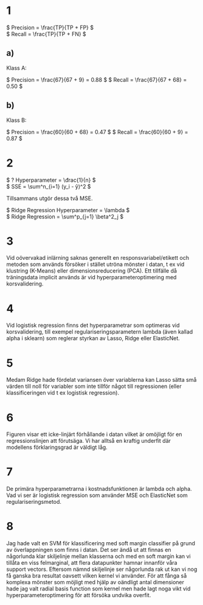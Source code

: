 # 1

$ Precision = \frac{TP}{TP + FP} $  
$ Recall = \frac{TP}{TP + FN} $  

## a)

Klass A:

$ Precision = \frac{67}{67 + 9} = 0.88 $
$ Recall = \frac{67}{67 + 68} = 0.50 $

## b)

Klass B:

$ Precision = \frac{60}{60 + 68} = 0.47 $
$ Recall = \frac{60}{60 + 9} = 0.87 $

# 2

$ ? Hyperparameter = \đrac{1}{n} $  
$ SSE = \sum^n_{i=1} (y_i - ŷ)^2 $  

Tillsammans utgör dessa två MSE. 

$ Ridge Regression Hyperparameter = \lambda $  
$ Ridge Regression = \sum^p_{j=1} \beta^2_j $  

# 3

Vid oövervakad inlärning saknas generellt en responsvariabel/etikett och metoden som används försöker i stället utröna mönster i datan, t ex vid klustring (K-Means) eller dimensionsreducering (PCA). Ett tillfälle då träningsdata implicit används är vid hyperparameteroptimering med korsvalidering. 

# 4

Vid logistisk regression finns det hyperparametrar som optimeras vid korsvalidering, till exempel regulariseringsparametern lambda (även kallad alpha i sklearn) som reglerar styrkan av Lasso, Ridge eller ElasticNet. 

# 5

Medam Ridge hade fördelat variansen över variablerna kan Lasso sätta små värden till noll för variabler som inte tillför något till regressionen (eller klassificeringen vid t ex logistisk regression). 

# 6

Figuren visar ett icke-linjärt förhållande i datan vilket är omöjligt för en regressionslinjen att förutsäga. Vi har alltså en kraftig underfit där modellens förklaringsgrad är väldigt låg. 

# 7

De primära hyperparametrarna i kostnadsfunktionen är lambda och alpha. Vad vi ser är logistisk regression som använder MSE och ElasticNet som regulariseringsmetod. 

# 8

Jag hade valt en SVM för klassificering med soft margin classifier på grund av överlappningen som finns i datan. Det ser ändå ut att finnas en någorlunda klar skiljelinje mellan klasserna och med en soft margin kan vi tillåta en viss felmarginal, att flera datapunkter hamnar innanför våra support vectors. Eftersom nämnd skiljelinje ser någorlunda rak ut kan vi nog få ganska bra resultat oavsett vilken kernel vi använder. För att fånga så komplexa mönster som möjligt med hjälp av oändligt antal dimensioner hade jag valt radial basis function som kernel men hade lagt noga vikt vid hyperparameteroptimering för att försöka undvika overfit. 